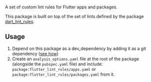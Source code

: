 A set of custom lint rules for Flutter apps and packages.

This package is built on top of the set of lints defined by the package [dart_lint_rules](https://github.com/fabriziocacicia/dart_lint_rules).

## Usage

1. Depend on this package as a dev_dependency by adding it as a git 
   dependency ([see how](https://dart.dev/tools/pub/dependencies#git-packages))
2. Create an `analysis_options.yaml` file at the root of the package (alongside the `pubspec.yaml` file) and include: 
   `package:flutter_lint_rules/apps.yaml` or `package:flutter_lint_rules/packages.yaml` from it.
    
